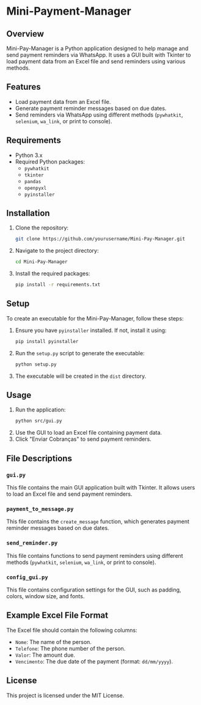 # Mini-Payment-Manager

## Overview
Mini-Pay-Manager is a Python application designed to help manage and send payment reminders via WhatsApp. It uses a GUI built with Tkinter to load payment data from an Excel file and send reminders using various methods.

## Features
- Load payment data from an Excel file.
- Generate payment reminder messages based on due dates.
- Send reminders via WhatsApp using different methods (`pywhatkit`, `selenium`, `wa_link`, or print to console).

## Requirements
- Python 3.x
- Required Python packages:
  - `pywhatkit`
  - `tkinter`
  - `pandas`
  - `openpyxl`
  - `pyinstaller`

## Installation
1. Clone the repository:
    ```sh
    git clone https://github.com/yourusername/Mini-Pay-Manager.git
    ```
2. Navigate to the project directory:
    ```sh
    cd Mini-Pay-Manager
    ```
3. Install the required packages:
    ```sh
    pip install -r requirements.txt
    ```

## Setup

To create an executable for the Mini-Pay-Manager, follow these steps:

1. Ensure you have `pyinstaller` installed. If not, install it using:
    ```sh
    pip install pyinstaller
    ```

2. Run the `setup.py` script to generate the executable:
    ```sh
    python setup.py
    ```

3. The executable will be created in the `dist` directory.

## Usage
1. Run the application:
    ```sh
    python src/gui.py
    ```
2. Use the GUI to load an Excel file containing payment data.
3. Click "Enviar Cobranças" to send payment reminders.

## File Descriptions
### `gui.py`
This file contains the main GUI application built with Tkinter. It allows users to load an Excel file and send payment reminders.

### `payment_to_message.py`
This file contains the `create_message` function, which generates payment reminder messages based on due dates.

### `send_reminder.py`
This file contains functions to send payment reminders using different methods (`pywhatkit`, `selenium`, `wa_link`, or print to console).

### `config_gui.py`
This file contains configuration settings for the GUI, such as padding, colors, window size, and fonts.

## Example Excel File Format
The Excel file should contain the following columns:
- `Nome`: The name of the person.
- `Telefone`: The phone number of the person.
- `Valor`: The amount due.
- `Vencimento`: The due date of the payment (format: `dd/mm/yyyy`).

## License
This project is licensed under the MIT License.

